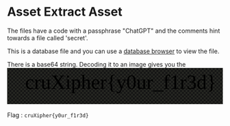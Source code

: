 # Asset Extract Asset

The files have a code with a passphrase "ChatGPT" and the comments hint towards a file called 'secret'.

This is a database file and you can use a [database browser](https://sqlitebrowser.org/) to view the file.

There is a base64 string. Decoding it to an image gives you the ![flag](./Flag.png)



Flag : `cruXipher{y0ur_f1r3d}`
